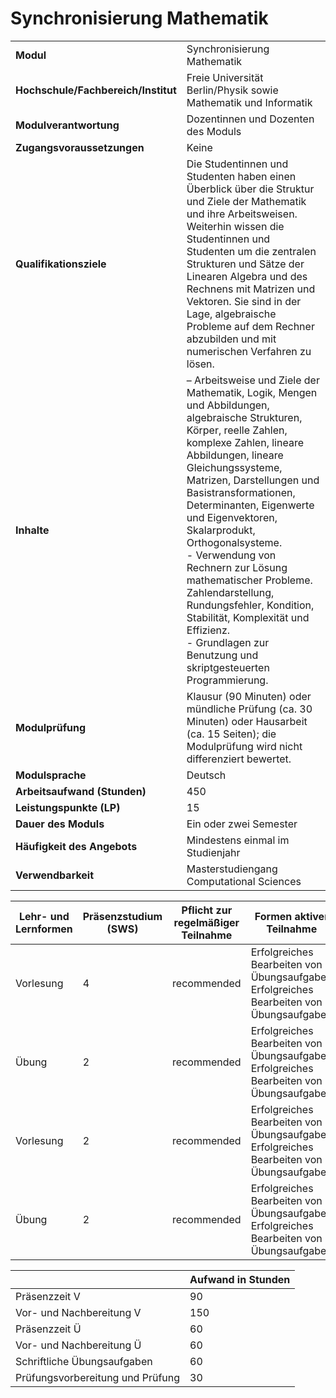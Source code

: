 # Synchronisierung Mathematik
|                                    |   |
|------------------------------------|---|
|**Modul**                           | Synchronisierung Mathematik |
|**Hochschule/Fachbereich/Institut** | Freie Universität Berlin/Physik sowie Mathematik und Informatik |
|**Modulverantwortung**              | Dozentinnen und Dozenten des Moduls |
|**Zugangsvoraussetzungen**          | Keine |
|**Qualifikationsziele**             | Die Studentinnen und Studenten haben einen Überblick über die Struktur und Ziele der Mathematik und ihre Arbeitsweisen. Weiterhin wissen die Studentinnen und Studenten um die zentralen Strukturen und Sätze der Linearen Algebra und des Rechnens mit Matrizen und Vektoren. Sie sind in der Lage, algebraische Probleme auf dem Rechner abzubilden und mit numerischen Verfahren zu lösen. |
|**Inhalte**                         | –  Arbeitsweise und Ziele der Mathematik, Logik, Mengen und Abbildungen, algebraische Strukturen, Körper, reelle Zahlen, komplexe Zahlen, lineare Abbildungen, lineare Gleichungssysteme, Matrizen, Darstellungen und Basistransformationen, Determinanten, Eigenwerte und Eigenvektoren, Skalarprodukt, Orthogonalsysteme.<br>-  Verwendung von Rechnern zur Lösung mathematischer Probleme. Zahlendarstellung, Rundungsfehler, Kondition, Stabilität, Komplexität und Effizienz.<br>-  Grundlagen zur Benutzung und skriptgesteuerten Programmierung. |
|**Modulprüfung**                    | Klausur (90 Minuten) oder mündliche Prüfung (ca. 30 Minuten) oder Hausarbeit (ca. 15 Seiten); die Modulprüfung wird nicht differenziert bewertet. |
|**Modulsprache**                    | Deutsch |
|**Arbeitsaufwand (Stunden)**        | 450 |
|**Leistungspunkte (LP)**            | 15 |
|**Dauer des Moduls**                | Ein oder zwei Semester |
|**Häufigkeit des Angebots**         | Mindestens einmal im Studienjahr |
|**Verwendbarkeit**                  | Masterstudiengang Computational Sciences |

| Lehr- und Lernformen | Präsenzstudium <br> (SWS) | Pflicht zur regelmäßiger Teilnahme | Formen aktiver Teilnahme |
| ---------------------|---------------------------|------------------------------------|------------------------- |
| Vorlesung            | 4                         | recommended                        | Erfolgreiches Bearbeiten von Übungsaufgaben<br>Erfolgreiches Bearbeiten von Übungsaufgaben |
| Übung                | 2                         | recommended                        | Erfolgreiches Bearbeiten von Übungsaufgaben<br>Erfolgreiches Bearbeiten von Übungsaufgaben |
| Vorlesung            | 2                         | recommended                        | Erfolgreiches Bearbeiten von Übungsaufgaben<br>Erfolgreiches Bearbeiten von Übungsaufgaben |
| Übung                | 2                         | recommended                        | Erfolgreiches Bearbeiten von Übungsaufgaben<br>Erfolgreiches Bearbeiten von Übungsaufgaben |

|   | Aufwand in Stunden |
| - |--------------------|
| Präsenzzeit V                            | 90    |
| Vor- und Nachbereitung V                 | 150   |
| Präsenzzeit Ü                            | 60    |
| Vor- und Nachbereitung Ü                 | 60    |
| Schriftliche Übungsaufgaben              | 60    |
| Prüfungsvorbereitung und Prüfung         | 30    |
